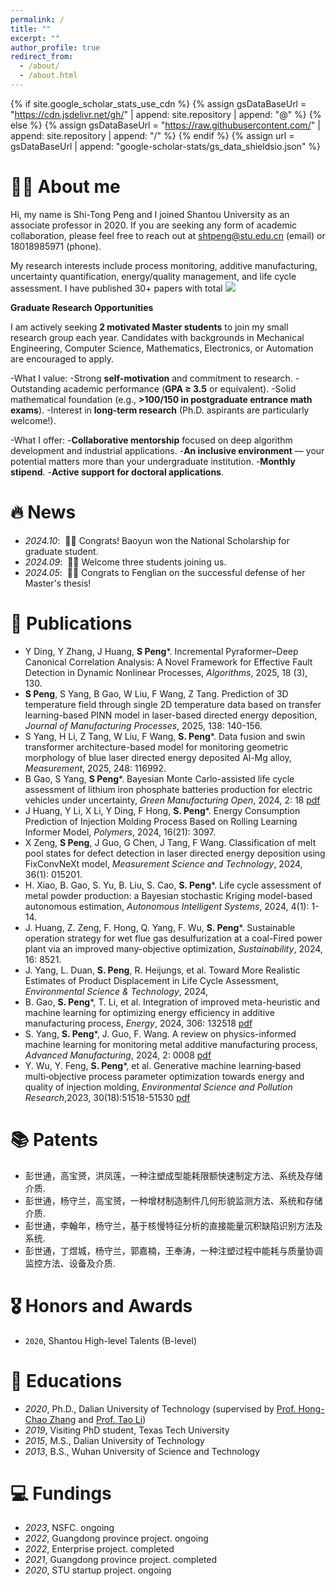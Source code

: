 ```yaml
---
permalink: /
title: ""
excerpt: ""
author_profile: true
redirect_from: 
  - /about/
  - /about.html
---
```


{% if site.google_scholar_stats_use_cdn %}
{% assign gsDataBaseUrl = "https://cdn.jsdelivr.net/gh/" | append: site.repository | append: "@" %}
{% else %}
{% assign gsDataBaseUrl = "https://raw.githubusercontent.com/" | append: site.repository | append: "/" %}
{% endif %}
{% assign url = gsDataBaseUrl | append: "google-scholar-stats/gs_data_shieldsio.json" %}

<span class='anchor' id='about-me'></span>

# 🤵🏻 About me 
Hi, my name is Shi-Tong Peng and I joined Shantou University as an associate professor in 2020. If you are seeking any form of academic collaboration, please feel free to reach out at shtpeng@stu.edu.cn (email) or 18018985971 (phone).

My research interests include process monitoring, additive manufacturing, uncertainty quantification, energy/quality management, and life cycle assessment. I have published 30+ papers with total <a href='https://scholar.google.com/citations?user=JWxHJpgAAAAJ'><img src="https://img.shields.io/endpoint?url={{ url | url_encode }}&logo=Google%20Scholar&labelColor=f6f6f6&color=9cf&style=flat&label=citations"></a>  


**Graduate Research Opportunities**

I am actively seeking __2 motivated Master students__ to join my small research group each year. Candidates with backgrounds in Mechanical Engineering, Computer Science, Mathematics, Electronics, or Automation are encouraged to apply.

-What I value:
  -Strong __self-motivation__ and commitment to research.
  -Outstanding academic performance (__GPA ≥ 3.5__ or equivalent).
  -Solid mathematical foundation (e.g., __>100/150 in postgraduate entrance math exams__).
  -Interest in __long-term research__ (Ph.D. aspirants are particularly welcome!).

-What I offer:
  -__Collaborative mentorship__ focused on deep algorithm development and industrial applications.
  -__An inclusive environment__ — your potential matters more than your undergraduate institution.
  -__Monthly stipend__.
  -__Active support for doctoral applications__.  



# 🔥 News
- *2024.10*: &nbsp;🎉🎉 Congrats! Baoyun won the National Scholarship for graduate student.
- *2024.09*: &nbsp;🎉🎉 Welcome three students joining us. 
- *2024.05*: &nbsp;🎉🎉 Congrats to Fenglian on the successful defense of her Master's thesis!  




# 📝 Publications 
 - Y Ding, Y Zhang, J Huang, **S Peng***. Incremental Pyraformer–Deep Canonical Correlation Analysis: A Novel Framework for Effective Fault Detection in Dynamic Nonlinear Processes, _Algorithms_, 2025, 18 (3), 130.
 - **S Peng**, S Yang, B Gao, W Liu, F Wang, Z Tang. Prediction of 3D temperature field through single 2D temperature data based on transfer learning-based PINN model in laser-based directed energy deposition, _Journal of Manufacturing Processes_, 2025, 138: 140-156.
 - S Yang, H Li, Z Tang, W Liu, F Wang, **S. Peng***. Data fusion and swin transformer architecture-based model for monitoring geometric morphology of blue laser directed energy deposited Al-Mg alloy, _Measurement_, 2025, 248: 116992.
 - B Gao, S Yang, **S Peng***. Bayesian Monte Carlo-assisted life cycle assessment of lithium iron phosphate batteries production for electric vehicles under uncertainty, _Green Manufacturing Open_, 2024, 2: 18 [pdf](/publications/GMO1.pdf)
 - J Huang, Y Li, X Li, Y Ding, F Hong, **S. Peng***. Energy Consumption Prediction of Injection Molding Process Based on Rolling Learning Informer Model, _Polymers_, 2024, 16(21): 3097.
 - X Zeng, **S Peng**, J Guo, G Chen, J Tang, F Wang. Classification of melt pool states for defect detection in laser directed energy deposition using FixConvNeXt model, _Measurement Science and Technology_, 2024, 36(1): 015201.
 - H. Xiao, B. Gao, S. Yu, B. Liu, S. Cao, **S. Peng***. Life cycle assessment of metal powder production: a Bayesian stochastic Kriging model-based autonomous estimation, _Autonomous Intelligent Systems_, 2024, 4(1): 1-14.
 - J. Huang, Z. Zeng, F. Hong, Q. Yang, F. Wu, **S. Peng***. Sustainable operation strategy for wet flue gas desulfurization at a coal-Fired power plant via an improved many-objective optimization, _Sustainability_, 2024, 16: 8521.
 - J. Yang, L. Duan, **S. Peng**, R. Heijungs, et al. Toward More Realistic Estimates of Product Displacement in Life Cycle Assessment, _Environmental Science & Technology_, 2024, 
 - B. Gao, **S. Peng***, T. Li, et al. Integration of improved meta-heuristic and machine learning for optimizing energy efficiency in additive manufacturing process, _Energy_, 2024, 306: 132518 [pdf](/publications/2024-1.pdf)  
 - S. Yang, **S. Peng***, J. Guo, F. Wang. A review on physics-informed machine learning for monitoring metal additive manufacturing process, _Advanced Manufacturing_, 2024, 2: 0008 [pdf](https://elsp-homepage.oss-cn-hongkong.aliyuncs.com/paper/journal/open/AM/2024/am20240008-publication.pdf)
 - Y. Wu, Y. Feng, **S. Peng***, et al. Generative machine learning‑based multi‑objective process parameter optimization towards energy and quality of injection molding, _Environmental Science and Pollution Research_,2023, 30(18):51518-51530 [pdf](/publications/Wu.pdf)

# 📚 Patents
 - 彭世通，高宝赟，洪凤莲，一种注塑成型能耗限额快速制定方法、系统及存储介质.
 - 彭世通，杨守兰，高宝赟，一种增材制造制件几何形貌监测方法、系统和存储介质.
 - 彭世通，李翰年，杨守兰，基于核慢特征分析的直接能量沉积缺陷识别方法及系统.
 - 彭世通，丁煜城，杨守兰，郭嘉楠，王奉涛，一种注塑过程中能耗与质量协调监控方法、设备及介质.


# 🎖 Honors and Awards
- ``2020``, Shantou High-level Talents (B-level)   

# 📖 Educations
- *2020*, Ph.D., Dalian University of Technology (supervised by [Prof. Hong-Chao Zhang](https://www.depts.ttu.edu/imse/faculty/hong-chao_zhang/index.php) and [Prof. Tao Li](http://faculty.dlut.edu.cn/litao/zh_CN/index.htm))
- *2019*, Visiting PhD student, Texas Tech University
- *2015*, M.S., Dalian University of Technology
- *2013*, B.S., Wuhan University of Science and Technology 


# 💻 Fundings
- *2023*, NSFC. ongoing
- *2022*, Guangdong province project. ongoing
- *2022*, Enterprise project. completed
- *2021*, Guangdong province project. completed
- *2020*, STU startup project. ongoing